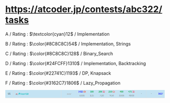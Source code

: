 # https://atcoder.jp/contests/abc322/tasks

A / Rating : $\textcolor{cyan}12$ / Implementation

B / Rating : $\color{#8C8C8C}54$ / Implementation, Strings

C / Rating : $\color{#8C8C8C}128$ / Binary_Search

D / Rating : $\color{#24FCFF}1310$ / Implementation, Backtracking

E / Rating : $\color{#22741C}1193$ / DP, Knapsack

F / Rating : $\color{#3162C7}1806$ / Lazy_Propagation

![My Image](https://github.com/kss418/Atcoder/blob/main/ABC/Images/Standings/322.png)
